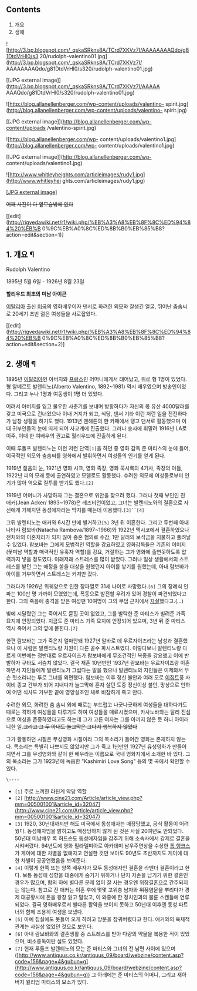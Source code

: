 ## Contents

    

1. 개요 
2. 생애 

![http://3.bp.blogspot.com/_qskaSRkns8A/TCrd7XKVz7I/AAAAAAAAQdo/g81DtdVrHl0/s3
20/rudolph-valentino01.jpg](http://3.bp.blogspot.com/_qskaSRkns8A/TCrd7XKVz7I/
AAAAAAAAQdo/g81DtdVrHl0/s320/rudolph-valentino01.jpg)

[[JPG external image]](http://3.bp.blogspot.com/_qskaSRkns8A/TCrd7XKVz7I/AAAAA
AAAQdo/g81DtdVrHl0/s320/rudolph-valentino01.jpg)

![http://blog.allanellenberger.com/wp-content/uploads/valentino-
spirit.jpg](http://blog.allanellenberger.com/wp-content/uploads/valentino-
spirit.jpg)

[[JPG external image]](http://blog.allanellenberger.com/wp-content/uploads
/valentino-spirit.jpg)

![http://blog.allanellenberger.com/wp-
content/uploads/valentino1.jpg](http://blog.allanellenberger.com/wp-
content/uploads/valentino1.jpg)

[[JPG external image]](http://blog.allanellenberger.com/wp-
content/uploads/valentino1.jpg)

![http://www.whitleyheights.com/articleimages/rudy1.jpg](http://www.whitleyhei
ghts.com/articleimages/rudy1.jpg)

[[JPG external image]](http://www.whitleyheights.com/articleimages/rudy1.jpg)

<del>어째 사진이 다 옆모습밖에 없다</del>

[[edit](http://rigvedawiki.net/r1/wiki.php/%EB%A3%A8%EB%8F%8C%ED%94%84%20%EB%B
0%9C%EB%A0%8C%ED%8B%B0%EB%85%B8?action=edit&section=1)]

## 1. 개요 ¶

Rudolph Valentino

  

1895년 5월 6일 - 1926년 8월 23일

  

**할리우드 최초의 미남 아이콘**

  

[이탈리아](%EC%9D%B4%ED%83%88%EB%A6%AC%EC%95%84.md) 출신
[미국](%EB%AF%B8%EA%B5%AD.md)의 영화배우이자 댄서로 화려한 외모와 잘생긴 얼굴, 뛰어난 춤솜씨로 20세기 초반 젊은
여성들을 사로잡았다.

  

[[edit](http://rigvedawiki.net/r1/wiki.php/%EB%A3%A8%EB%8F%8C%ED%94%84%20%EB%B
0%9C%EB%A0%8C%ED%8B%B0%EB%85%B8?action=edit&section=2)]

## 2. 생애 ¶

1895년 [이탈리아](%EC%9D%B4%ED%83%88%EB%A6%AC%EC%95%84.md)인 아버지와
[프랑스](%ED%94%84%EB%9E%91%EC%8A%A4.md)인 어머니에게서 태어났고, 위로 형 1명이 있었다. 형 알베르토
발렌티노(Alberto Valentino, 1892~1981) 역시 배우였으며 방송인이었다. 그리고 누나 1명과 여동생이 1명 더 있었다.

  

어려서 아버지를 잃고 불우한 사춘기를 보내며 방황하다가 자신의 몫 유산 4000달러를 갖고 미국으로 건너왔으나 이내 거지가 되고, 식당,
댄서 기타 이런 저런 일을 전전하다가 남창 생활을 하기도 했다. 1913년 맨해튼의 한 카페에서 탱고 댄서로 활동했으며 이때 귀부인들의 눈에
띄게 되어 사교계에 진출했다. 그러나 송사에 휘말려 1916년 LA로 이주, 이때 한 여배우의 권고로 헐리우드에 진출하게 된다.

  

이때 루돌프 발렌티노는 이런 저런 단역`[1]`을 하던 중 영화 감독 준 마티스의 눈에 들어, 이국적인 외모와 춤솜씨를 영화에서 발휘하면서
여성들의 인기를 얻게 된다.

  

1919년 젊음의 눈, 1921년 영화 시크, 영화 족장, 영화 묵시록의 4기사, 족장의 아들, 1922년 피의 모래 등에 출연하였고
모델로도 활동했다. 수려한 외모에 여성들로부터 인기가 많아 역으로 질투를 받기도 했다.`[2]`

  

1919년 어머니가 사망하자 그는 결혼으로 위안을 찾으려 했다. 그러나 첫째 부인인 진 애커(Jean Acker/ 1893~1978)은
레즈비언이었고, 그녀는 발렌티노와의 결혼으로 자신에게 가해지던 동성애자라는 딱지를 떼는데 이용했다.`[3]``[4]`

  

그뒤 발렌티노는 애커와 6시간 만에 별거하고`[5]` 3년 뒤 이혼한다. 그리고 두번째 아내 나타샤 람보바(Natacha
Rambova/1897~1966)와 1922년 멕시코에서 결혼하였으나 전처와의 이혼처리가 되지 않아 중혼 혐의로 수감, 1만 달러의 보석금을
지불하고 풀려날수 있었다. 람보바는 그에게 모범적인 역할을 강요하였고 영화감독들은 기존의 이미지(꽃미남 역할과 매력적인 유혹자 역할)를
강요, 거절하는 그가 영화에 출연못하도록 압력까지 넣을 정도였다. 이래저래 스트레스를 많이 받았다. 그러나 일상 생활에서의 스트레스를 받던
그는 애정을 쏟을 대상을 원했던지 아이를 낳기를 원했는데, 아내 람보바가 아이를 거부하면서 스트레스는 커져만 갔다.

  

그러다가 1926년 위궤양으로 인한 장파열로 31세 나이로 사망했다.`[6]` 그의 장례식 인파는 100만 명 가까이 모였었는데, 폭동으로
발전할 우려가 있어 경찰이 파견되었다고 한다. 그의 죽음에 충격을 받은 여성팬 10여명이 그의 무덤 근처에서
[자살](%EC%9E%90%EC%82%B4.md)했다고.(...)

  

빚에 시달렸던 그는 죽어서도 묻힐 곳이 없었고, 그를 발탁한 준 마티스가 빌려준 가족 묘지에 안장되었다. 지금도 준 마티스 가족 묘지에
안장되어 있으며, 3년 뒤 준 마티스 역시 죽어서 그의 옆에 묻힌다.`[7]`

  

한편 람보바는 그가 죽은지 얼마안돼 1927년 알바로 데 우르자이즈라는 남성과 결혼했으나 이 사람은 발렌티노랑 차원이 다른 골수
파시스트였다. 이렇다보니 발렌티노랑 다르게 이번에는 정반대로 우르자이즈가 람보바에게 무조건적인 복종을 강요했고 이에 반발하자 구타도 서슴치
않았다. 결국 재혼 10년만인 1937년 람보바는 우르자이즈랑 이혼하면서 지인들에게 발렌티노가 그립다는 말을 했으나 발렌티노의 지인들은
이제와서 무슨 헛소리냐는 투로 그녀를 외면했다. 람보바는 이후 정신 불안과 여러 모로
[이집트](%EC%9D%B4%EC%A7%91%ED%8A%B8.md)풍 사이비 종교 간부가 되어 지내다가 늘그막에 혼자 살던 도중
정신이상 불안, 망상으로 인하여 어떤 식사도 거부한 끝에 영양실조인 채로 비참하게 죽고 만다.

  

수려한 외모, 화려한 춤 솜씨 외에 때로는 부드럽고 나긋나긋하게 여성들을 대하다가도 때로는 격하게 여성들을 다루기도 하여 여성들을
매료시켰으며, 카사노바와는 달리 진심으로 여성을 존중하였다고도 하는데 그가 고른 여자는 그를 아끼지 않은 듯 하니 아이러니한
일.<del>그리고 그 두 아내도 늘그막은 그다지 행복하지 않았다</del>

  

그가 활동하던 시절은 무성영화 시절이라 그의 목소리가 들어간 영화는 존재하지 않는다. 목소리는 특별히 나쁘지도 않았지만 그가 죽고 1년만인
1927년 유성영화가 만들어지면서 그를 무성영화와 같이 한 배우라는 이름으로 국내 영화지에서 소개한 바 있다. 그의 목소리는 그가
1923년에 녹음한 "Kashimiri Love Song" 등의 몇 곡에서 확인할 수 있다.  

`\----`

  * `[1]` 주로 느끼한 라틴계 악당 역할
  * `[2]` [http://www.cine21.com/Article/article_view.php?mm=005001001&article_id=32047](http://www.cine21.com/Article/article_view.php?mm=005001001&article_id=32047)
  * `[3]` 1920, 30년대까지만 해도 미국에서 동성애자는 매장당했고, 공식 활동이 어려웠다. 동성애자임을 밝히고도 매장당하지 않게 된 것은 사실 20여년도 안되었다. 50년대 미남배우 록 허드슨도 동성애자임을 감추기 위해 소속사에서 강제로 결혼을 시켜버렸다. 94년도에 영화 필라델피아로 아카데미 남우주연상을 수상한 [톰 행크스](%ED%86%B0%20%ED%96%89%ED%81%AC%EC%8A%A4.md)가 게이에 대한 차별을 없애자고 연설한 것만 보아도 90년도 초반까지도 게이에 대한 차별이 공공연했음을 보여준다.
  * `[4]` 이렇게 한쪽 또는 양쪽 배우자가 모두 동성애자인 결혼을 라벤더 결혼이라고 한다. 보통 동성애 성향을 대중에게 숨기기 위하거나 단지 자손을 남기기 위한 결혼인 경우가 많으며, 합의 하에 별다른 문제 없이 잘 사는 경우엔 위장결혼으로 간주되지는 않는다. 참고로 진 애커는 이혼 후에 몇몇 고위층 남자와 <del>위장</del>염문을 뿌리다가 경제 대공황시에 돈을 왕창 잃고 말았고, 이 와중에 한 정치인과의 불륜 스캔들에 연루되었다. 결국 영화배우로서 별다른 활약을 보이지 못하고 50년대 이후엔 동성 파트너와 함께 조용히 여생을 보냈다.
  * `[5]` 아예 침실에도 못들어 오게 하려고 방문을 잠궈버렸다고 한다. 애커와의 육체적 관계는 사실상 없었던 것으로 보인다.
  * `[6]` 아내 람보바와의 결혼생활 중 스트레스를 받아 다량의 약물을 복용한 적이 있었으며, 비소중독이란 설도 있었다.
  * `[7]` 현재 루돌프 발렌티노의 묘는 준 마티스와 그녀의 전 남편 사이에 있으며([http://www.antiquus.co.kr/antiquus_09/board/webzine/content.asp?code=156&page=4&gubun=g](http://www.antiquus.co.kr/antiquus_09/board/webzine/content.asp?code=156&page=4&gubun=g)) 그 아래에는 준 마티스의 어머니, 그리고 새아버지 윌리엄 마티스의 묘소가 있다.

